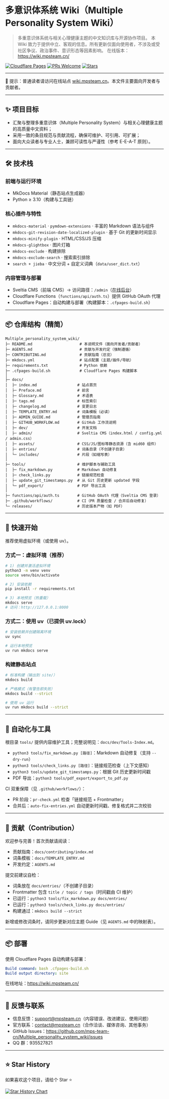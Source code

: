 # 多意识体系统 Wiki（Multiple Personality System Wiki）

> 多重意识体系统与相关心理健康主题的中文知识库与开源协作项目。
> 本 Wiki 致力于提供中立、客观的信息。所有更新仅面向使用者，不涉及或受社区争议、政治事件、意识形态等因素影响。
> 在线版本：<https://wiki.mpsteam.cn/>

[![Cloudflare Pages](https://img.shields.io/badge/Cloudflare%20Pages-deployed-brightgreen?logo=cloudflare)](https://wiki.mpsteam.cn/)
[![PRs Welcome](https://img.shields.io/badge/PRs-welcome-blue.svg)](CONTRIBUTING.md)
[![Stars](https://img.shields.io/github/stars/mps-team-cn/Multiple_personality_system_wiki?style=social)](https://github.com/mps-team-cn/Multiple_personality_system_wiki/stargazers)

---

📖 提示：普通读者请访问在线站点 [wiki.mpsteam.cn](https://wiki.mpsteam.cn/)。本文件主要面向开发者与贡献者。

---

## ✨ 项目目标

- 汇聚与整理多重意识体（Multiple Personality System）与相关心理健康主题的高质量中文资料；
- 采用一致的条目规范与贡献流程，确保可维护、可引用、可扩展；
- 面向大众读者与专业人士，兼顾可读性与严谨性（参考 E-E-A-T 原则）。

---

## 🛠️ 技术栈

### 前端与运行环境

- MkDocs Material（静态站点生成器）
- Python ≥ 3.10（构建与工具链）

### 核心插件与特性

- `mkdocs-material` · `pymdown-extensions` · 丰富的 Markdown 语法与组件
- `mkdocs-git-revision-date-localized-plugin` · 基于 Git 的更新时间显示
- `mkdocs-minify-plugin` · HTML/CSS/JS 压缩
- `mkdocs-glightbox` · 图片灯箱
- `mkdocs-exclude` · 构建排除
- `mkdocs-exclude-search` · 搜索索引排除
- `search + jieba` · 中文分词 + 自定义词典（`data/user_dict.txt`）

### 内容管理与部署

- Sveltia CMS（前端 CMS）→ 访问路径：`/admin`（[在线后台](https://wiki.mpsteam.cn/admin/)）
- Cloudflare Functions（`functions/api/auth.ts`）提供 GitHub OAuth 代理
- Cloudflare Pages：自动构建与部署（构建脚本：`.cfpages-build.sh`）

---

## 📦 仓库结构（精简）

```text
Multiple_personality_system_wiki/
├─ README.md                     # 本说明文件（面向开发者/贡献者）
├─ AGENTS.md                     # 贡献与开发约定（强制遵循）
├─ CONTRIBUTING.md               # 贡献指南（总览）
├─ mkdocs.yml                    # 站点配置（主题/插件/导航）
├─ requirements.txt              # Python 依赖
├─ .cfpages-build.sh             # Cloudflare Pages 构建脚本
│
├─ docs/
│  ├─ index.md                  # 站点首页
│  ├─ Preface.md                # 前言
│  ├─ Glossary.md               # 术语表
│  ├─ tags.md                   # 标签索引
│  ├─ changelog.md              # 变更日志
│  ├─ TEMPLATE_ENTRY.md         # 词条模板（必读）
│  ├─ ADMIN_GUIDE.md            # 管理员指南
│  ├─ GITHUB_WORKFLOW.md        # GitHub 工作流说明
│  ├─ dev/                      # 开发文档
│  ├─ admin/                    # Sveltia CMS（index.html / config.yml / admin.css）
│  ├─ assets/                   # CSS/JS/图标等静态资源（含 mid60 组件）
│  ├─ entries/                  # 词条目录（不创建子目录）
│  └─ includes/                 # 片段（如缩写表）
│
├─ tools/                       # 维护脚本与辅助工具
│  ├─ fix_markdown.py           # Markdown 自动修复
│  ├─ check_links.py            # 链接规范检查
│  ├─ update_git_timestamps.py  # 从 Git 历史更新 updated 字段
│  └─ pdf_export/               # PDF 导出工具
│
├─ functions/api/auth.ts        # GitHub OAuth 代理（Sveltia CMS 登录）
├─ .github/workflows/           # CI（PR 质量检查 / 合并后自动修复）
└─ releases/                    # 历史版本产物（如 PDF）
```

---

## 🚀 快速开始

推荐使用虚拟环境（或使用 uv）。

### 方式一：虚拟环境（推荐）

```bash
# 1) 创建并激活虚拟环境
python3 -m venv venv
source venv/bin/activate

# 2) 安装依赖
pip install -r requirements.txt

# 3) 本地预览（热重载）
mkdocs serve
# 访问：http://127.0.0.1:8000
```

### 方式二：使用 uv（已提供 uv.lock）

```bash
# 安装依赖并创建隔离环境
uv sync

# 运行本地预览
uv run mkdocs serve
```

### 构建静态站点

```bash
# 标准构建（输出到 site/）
mkdocs build

# 严格模式（有警告即失败）
mkdocs build --strict

# 使用 uv 运行
uv run mkdocs build --strict
```

---

## 🤖 自动化与工具

根目录 `tools/` 提供内容维护工具；完整说明见：`docs/dev/Tools-Index.md`。

- `python3 tools/fix_markdown.py [路径]`：Markdown 自动修复（支持 `--dry-run`）
- `python3 tools/check_links.py [路径]`：链接规范检查（上下文感知）
- `python3 tools/update_git_timestamps.py`：根据 Git 历史更新时间戳
- PDF 导出：`python3 tools/pdf_export/export_to_pdf.py`

CI 双重保障（见 `.github/workflows/`）：

- PR 阶段：`pr-check.yml` 检查「链接规范 + Frontmatter」
- 合并后：`auto-fix-entries.yml` 自动更新时间戳、修复格式并二次校验

---

## 🧭 贡献（Contribution）

欢迎参与完善！首次贡献请阅读：

- 贡献指南：`docs/contributing/index.md`
- 词条模板：`docs/TEMPLATE_ENTRY.md`
- 开发约定：`AGENTS.md`

提交前建议自检：

- 词条放在 `docs/entries/`（不创建子目录）
- Frontmatter 包含 `title / topic / tags`（时间戳由 CI 维护）
- 已运行：`python3 tools/fix_markdown.py docs/entries/`
- 已运行：`python3 tools/check_links.py docs/entries/`
- 构建通过：`mkdocs build --strict`

新增或修改词条时，请同步更新对应主题 Guide（见 `AGENTS.md` 中的映射表）。

---

## 📦 部署

使用 Cloudflare Pages 自动构建与部署：

```yaml
Build command: bash .cfpages-build.sh
Build output directory: site
```

在线地址：<https://wiki.mpsteam.cn/>

---

## 📮 反馈与联系

- 信息反馈：support@mpsteam.cn（内容错误、改进建议、使用问题）
- 官方联系：contact@mpsteam.cn（合作洽谈、媒体咨询、其他事务）
- GitHub Issues：<https://github.com/mps-team-cn/Multiple_personality_system_wiki/issues>
- QQ 群：935527821

---

## ⭐ Star History

如果喜欢这个项目，请给个 Star ⭐

[![Star History Chart](https://api.star-history.com/svg?repos=mps-team-cn/Multiple_personality_system_wiki&type=Date)](https://star-history.com/#mps-team-cn/Multiple_personality_system_wiki&Date)

